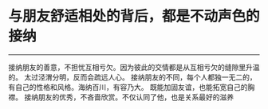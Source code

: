 <!--
 * @Author: 蔡鑫 1058360098@qq.com
 * @Date: 2021-01-12 15:08:30
 * @LastEditors: 蔡鑫 1058360098@qq.com
 * @LastEditTime: 2023-05-17 09:51:10
 * @FilePath: \docsify\docs\articles\read\r1.md
 * @Description: 这是默认设置,请设置`customMade`, 打开koroFileHeader查看配置 进行设置: https://github.com/OBKoro1/koro1FileHeader/wiki/%E9%85%8D%E7%BD%AE
-->
# 与朋友舒适相处的背后，都是不动声色的接纳
---

接纳朋友的善意，不担忧互相亏欠。因为彼此的交情都是从互相亏欠的缝隙里升温的。
太过泾渭分明，反而会疏远人心。
接纳朋友的不同，每个人都独一无二的，有自己的性格和风格。海纳百川，有容乃大。
既能加固友谊，也能拓宽自己的胸襟。
接纳朋友的优秀，不吝啬欣赏。不仅认同了他，也是关系最好的滋养
